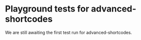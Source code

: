# Playground tests for advanced-shortcodes
We are still awaiting the first test run for advanced-shortcodes.
